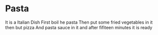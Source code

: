 # Pasta
It is a Italian Dish
First boil he pasta
Then put some fried vegetables in it 
then but pizza And pasta sauce in it  and after fifiteen minutes it is ready
